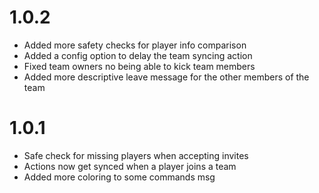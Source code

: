 # 1.0.2
+ Added more safety checks for player info comparison 
+ Added a config option to delay the team syncing action
+ Fixed team owners no being able to kick team members
+ Added more descriptive leave message for the other members of the team

# 1.0.1
+ Safe check for missing players when accepting invites
+ Actions now get synced when a player joins a team
+ Added more coloring to some commands msg